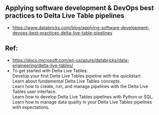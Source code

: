 
## Applying software development & DevOps best practices to Delta Live Table pipelines
- https://www.databricks.com/blog/applying-software-development-devops-best-practices-delta-live-table-pipelines

## Ref:

- https://docs.microsoft.com/en-us/azure/databricks/data-engineering/delta-live-tables/
- To get started with Delta Live Tables:  
    Develop your first Delta Live Tables pipeline with the quickstart.  
    Learn about fundamental Delta Live Tables concepts.  
    Learn how to create, run, and manage pipelines with the Delta Live Tables user interface.  
    Learn how to develop Delta Live Tables pipelines with Python or SQL.  
    Learn how to manage data quality in your Delta Live Tables pipelines with expectations.  
